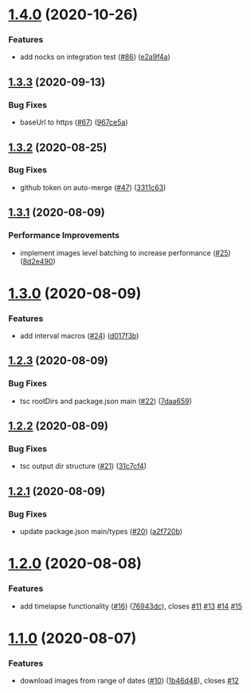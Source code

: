 # [1.4.0](https://github.com/rpidanny/hima.js/compare/v1.3.3...v1.4.0) (2020-10-26)


### Features

* add nocks on integration test ([#86](https://github.com/rpidanny/hima.js/issues/86)) ([e2a9f4a](https://github.com/rpidanny/hima.js/commit/e2a9f4a856f99fe090a36f200a14ed348e17c66a))

## [1.3.3](https://github.com/rpidanny/hima.js/compare/v1.3.2...v1.3.3) (2020-09-13)


### Bug Fixes

* baseUrl to https ([#67](https://github.com/rpidanny/hima.js/issues/67)) ([967ce5a](https://github.com/rpidanny/hima.js/commit/967ce5a0741d5fcce6158dec01da32e3decec1f4))

## [1.3.2](https://github.com/rpidanny/hima.js/compare/v1.3.1...v1.3.2) (2020-08-25)


### Bug Fixes

* github token on auto-merge ([#47](https://github.com/rpidanny/hima.js/issues/47)) ([3311c63](https://github.com/rpidanny/hima.js/commit/3311c636f741d82c48ff57ca0a8042d245ab178f))

## [1.3.1](https://github.com/rpidanny/hima.js/compare/v1.3.0...v1.3.1) (2020-08-09)


### Performance Improvements

* implement images level batching to increase performance ([#25](https://github.com/rpidanny/hima.js/issues/25)) ([8d2e490](https://github.com/rpidanny/hima.js/commit/8d2e490c780af54bbcdc0826dfed3de758ec702c))

# [1.3.0](https://github.com/rpidanny/hima.js/compare/v1.2.3...v1.3.0) (2020-08-09)


### Features

* add interval macros ([#24](https://github.com/rpidanny/hima.js/issues/24)) ([d017f3b](https://github.com/rpidanny/hima.js/commit/d017f3be93f5d573c76492d514fa25e0fa3ee2ac))

## [1.2.3](https://github.com/rpidanny/hima.js/compare/v1.2.2...v1.2.3) (2020-08-09)


### Bug Fixes

* tsc rootDirs and package.json main ([#22](https://github.com/rpidanny/hima.js/issues/22)) ([7daa659](https://github.com/rpidanny/hima.js/commit/7daa659e45a6392b8f99f2737a6054c648169c87))

## [1.2.2](https://github.com/rpidanny/hima.js/compare/v1.2.1...v1.2.2) (2020-08-09)


### Bug Fixes

* tsc output dir structure ([#21](https://github.com/rpidanny/hima.js/issues/21)) ([31c7cf4](https://github.com/rpidanny/hima.js/commit/31c7cf49c55ef191a694ab2667792b5a76d3d99c))

## [1.2.1](https://github.com/rpidanny/hima.js/compare/v1.2.0...v1.2.1) (2020-08-09)


### Bug Fixes

* update package.json main/types ([#20](https://github.com/rpidanny/hima.js/issues/20)) ([a2f720b](https://github.com/rpidanny/hima.js/commit/a2f720bd6681cae5676f9aee71efefd79c539d0b))

# [1.2.0](https://github.com/rpidanny/hima.js/compare/v1.1.0...v1.2.0) (2020-08-08)


### Features

* add timelapse functionality ([#16](https://github.com/rpidanny/hima.js/issues/16)) ([76943dc](https://github.com/rpidanny/hima.js/commit/76943dc4a7e63b9273ac72e83123a1faa055cb53)), closes [#11](https://github.com/rpidanny/hima.js/issues/11) [#13](https://github.com/rpidanny/hima.js/issues/13) [#14](https://github.com/rpidanny/hima.js/issues/14) [#15](https://github.com/rpidanny/hima.js/issues/15)

# [1.1.0](https://github.com/rpidanny/hima.js/compare/v1.0.0...v1.1.0) (2020-08-07)


### Features

* download images from range of dates ([#10](https://github.com/rpidanny/hima.js/issues/10)) ([1b46d48](https://github.com/rpidanny/hima.js/commit/1b46d4830ead6103180144cfea3ddaa688dd8499)), closes [#12](https://github.com/rpidanny/hima.js/issues/12)
